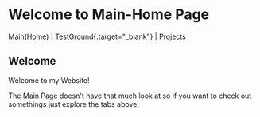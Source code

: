 # Welcome to Main-Home Page

[Main(Home)](https://subfabula.github.io) | [TestGround](https://subfabula.github.io/SF_W){:target="_blank"} | [Projects](https://subfabula.github.io/Projects)

## Welcome

Welcome to my Website!

The Main Page doesn't have that much look at so if you want to check out somethings just explore the tabs above.
